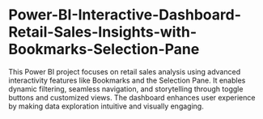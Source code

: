 # Power-BI-Interactive-Dashboard-Retail-Sales-Insights-with-Bookmarks-Selection-Pane
This Power BI project focuses on retail sales analysis using advanced interactivity features like Bookmarks and the Selection Pane. It enables dynamic filtering, seamless navigation, and storytelling through toggle buttons and customized views. The dashboard enhances user experience by making data exploration intuitive and visually engaging.
